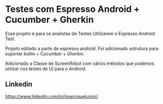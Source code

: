 # Testes com Espresso Android + Cucumber + Gherkin

Esse projeto é para os analistas de Testes Utilizarem o Espresso Android Test.

Projeto editado a parte de espresso android. Foi adicionado estrutura para suportar kotlin + Cucumber + Gherkin.

Adicionado a Classe de ScreenRobot com vários métodos que podemos utilizar nos testes de UI para o Android.

## Linkedin

https://www.linkedin.com/in/joseroquejunior/
